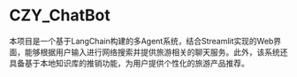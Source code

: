 # CZY_ChatBot
本项目是一个基于LangChain构建的多Agent系统，结合Streamlit实现的Web界面，能够根据用户输入进行网络搜索并提供旅游相关的聊天服务。此外，该系统还具备基于本地知识库的推销功能，为用户提供个性化的旅游产品推荐。
